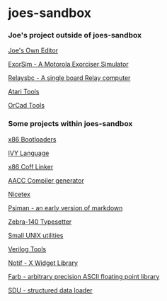 joes-sandbox
============

### Joe's project outside of joes-sandbox

[Joe's Own Editor](http://joe-editor.sourceforge.net)

[ExorSim - A Motorola Exorciser Simulator](http://exorsim.sourceforge.net)

[Relaysbc - A single board Relay computer](http://relaysbc.sourceforge.net)

[Atari Tools](https://github.com/jhallen/atari-tools)

[OrCad Tools](https://github.com/jhallen/orcad-tools)

### Some projects within joes-sandbox

[x86 Bootloaders](https://github.com/jhallen/joes-sandbox/tree/master/boot)

[IVY Language](https://github.com/jhallen/joes-sandbox/tree/master/lang/ivy)

[x86 Coff Linker](https://github.com/jhallen/joes-sandbox/tree/master/lang/alink)

[AACC Compiler generator](https://github.com/jhallen/joes-sandbox/tree/master/lang/aacc)

[Nicetex](https://github.com/jhallen/joes-sandbox/tree/master/doc/nicetex)

[Psiman - an early version of markdown](https://github.com/jhallen/joes-sandbox/tree/master/doc/psiman)

[Zebra-140 Typesetter](https://github.com/jhallen/joes-sandbox/tree/master/doc/zebra)

[Small UNIX utilities](https://github.com/jhallen/joes-sandbox/tree/master/util)

[Verilog Tools](https://github.com/jhallen/joes-sandbox/tree/master/verilog-tools)

[Notif - X Widget Library](https://github.com/jhallen/joes-sandbox/tree/master/x)

[Farb - arbitrary precision ASCII floating point library](https://github.com/jhallen/joes-sandbox/tree/master/lib/farb)

[SDU - structured data loader](https://github.com/jhallen/joes-sandbox/tree/master/lib/sdu)
